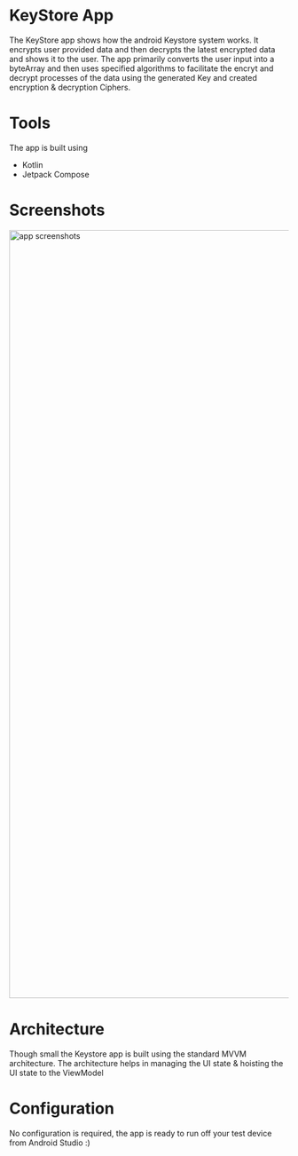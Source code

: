 # KeyStore App

The KeyStore app shows how the android Keystore system works. It encrypts user provided data and then decrypts the latest encrypted data and shows it to the user. 
The app primarily converts the user input into a byteArray and then uses specified algorithms to facilitate the encryt and decrypt processes of the data using the generated Key and created encryption & decryption Ciphers. 

# Tools

The app is built using   
* Kotlin
* Jetpack Compose

# Screenshots

<img width="1384" alt="app screenshots" src="https://user-images.githubusercontent.com/33720666/226583404-06261051-4a89-4472-b297-13626357fc61.png">

# Architecture 

Though small the Keystore app is built using the standard MVVM architecture. The architecture helps in managing the UI state & hoisting the UI state to the ViewModel

# Configuration 

No configuration is required, the app is ready to run off your test device from Android Studio :)
